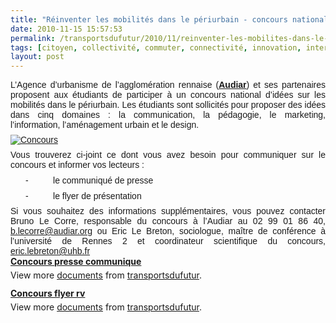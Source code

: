 ```yaml
---
title: "Réinventer les mobilités dans le périurbain - concours national"
date: 2010-11-15 15:57:53
permalink: /transportsdufutur/2010/11/reinventer-les-mobilites-dans-le-periurbain-concours-national.html
tags: [citoyen, collectivité, commuter, connectivité, innovation, internet, Service de mobilité]
layout: post
---
```


<p class="MsoNormal" style="text-align: justify;margin: 6pt 0cm 0pt"><span style="font-family: Arial">L’Agence d’urbanisme de l’agglomération rennaise (<strong><a href="http://www.audiar.org" target="_blank">Audiar</a></strong>) et ses partenaires proposent aux étudiants de participer à un concours national d’idées sur les mobilités dans le périurbain. Les étudiants sont sollicités pour proposer des idées dans cinq domaines : la communication, la pédagogie, le marketing, l’information, l’aménagement urbain et le design.</span></p> <p class="MsoNormal" style="text-align: justify;margin: 6pt 0cm 0pt"><span style="font-family: Arial"><a href="https://gabrielplassat.github.io/transportsdufutur/wp-content/uploads/sites/6/old/6a0120a66d2ad4970b0133f5df21a8970b-800wi.jpg" rel="lightbox"><img alt="Concours" class="asset  asset-image at-xid-6a0120a66d2ad4970b0133f5df21a8970b" src="/wp-content/uploads/sites/6/old/6a0120a66d2ad4970b0133f5df21a8970b-500wi.jpg" style="margin-left: auto;margin-right: auto" title="Concours" /></a>  </span></p>  <!--more-->   <p class="MsoNormal" style="text-align: justify;margin: 6pt 0cm 0pt"><span style="font-family: Arial">Vous trouverez ci-joint ce dont vous avez besoin pour communiquer sur le concours et informer vos lecteurs :</span></p> <p class="MsoNormal" style="text-align: justify;text-indent: -18pt;margin: 6pt 0cm 0pt 36pt"><span><span style="font-family: Arial">-</span><span>          </span></span><span style="font-family: Arial">le communiqué de presse</span></p> <p class="MsoNormal" style="text-align: justify;text-indent: -18pt;margin: 6pt 0cm 0pt 36pt"><span><span style="font-family: Arial">-</span><span>          </span></span><span style="font-family: Arial">le flyer de présentation </span></p> <p class="MsoNormal" style="text-align: justify;margin: 6pt 0cm 0pt"><span style="font-family: Arial">Si vous souhaitez des informations supplémentaires, vous pouvez contacter Bruno Le Corre, responsable du concours à l’Audiar au 02 99 01 86 40, </span><a href="mailto:b.lecorre@audiar.org"><span style="font-family: Arial">b.lecorre@audiar.org</span></a><span style="font-family: Arial"> ou Eric Le Breton, sociologue, maître de conférence à l’université de Rennes 2 et coordinateur scientifique du concours, </span><a href="mailto:eric.lebreton@uhb.fr"><span style="font-family: Arial">eric.lebreton@uhb.fr</span></a><span style="font-family: Arial"> </span></p> <div id="__ss_5785004" style="width: 477px"><strong style="margin: 12px 0 4px"><a href="http://www.slideshare.net/transportsdufutur/concours-presse-communique" title="Concours presse communique">Concours presse communique</a></strong>         <div style="padding: 5px 0 12px">View more <a href="http://www.slideshare.net/">documents</a> from <a href="http://www.slideshare.net/transportsdufutur">transportsdufutur</a>.</div> </div> <div id="__ss_5785015" style="width: 477px"><strong style="margin: 12px 0 4px"><a href="http://www.slideshare.net/transportsdufutur/concours-flyer-rv" title="Concours flyer rv">Concours flyer rv</a></strong>        <div style="padding: 5px 0 12px">View more <a href="http://www.slideshare.net/">documents</a> from <a href="http://www.slideshare.net/transportsdufutur">transportsdufutur</a>.</div> </div>
